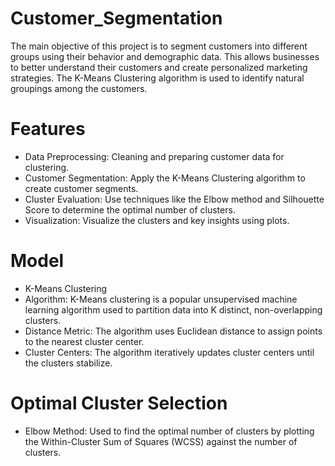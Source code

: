 # Customer_Segmentation
The main objective of this project is to segment customers into different groups using their behavior and demographic data. This allows businesses to better understand their customers and create personalized marketing strategies. The K-Means Clustering algorithm is used to identify natural groupings among the customers.
# Features
+ Data Preprocessing: Cleaning and preparing customer data for clustering.
+ Customer Segmentation: Apply the K-Means Clustering algorithm to create customer segments.
+ Cluster Evaluation: Use techniques like the Elbow method and Silhouette Score to determine the optimal number of clusters.
+ Visualization: Visualize the clusters and key insights using plots.
# Model
+ K-Means Clustering
+ Algorithm: K-Means clustering is a popular unsupervised machine learning algorithm used to partition data into K distinct, non-overlapping clusters.
+ Distance Metric: The algorithm uses Euclidean distance to assign points to the nearest cluster center.
+ Cluster Centers: The algorithm iteratively updates cluster centers until the clusters stabilize.
# Optimal Cluster Selection
+ Elbow Method: Used to find the optimal number of clusters by plotting the Within-Cluster Sum of Squares (WCSS) against the number of clusters.
